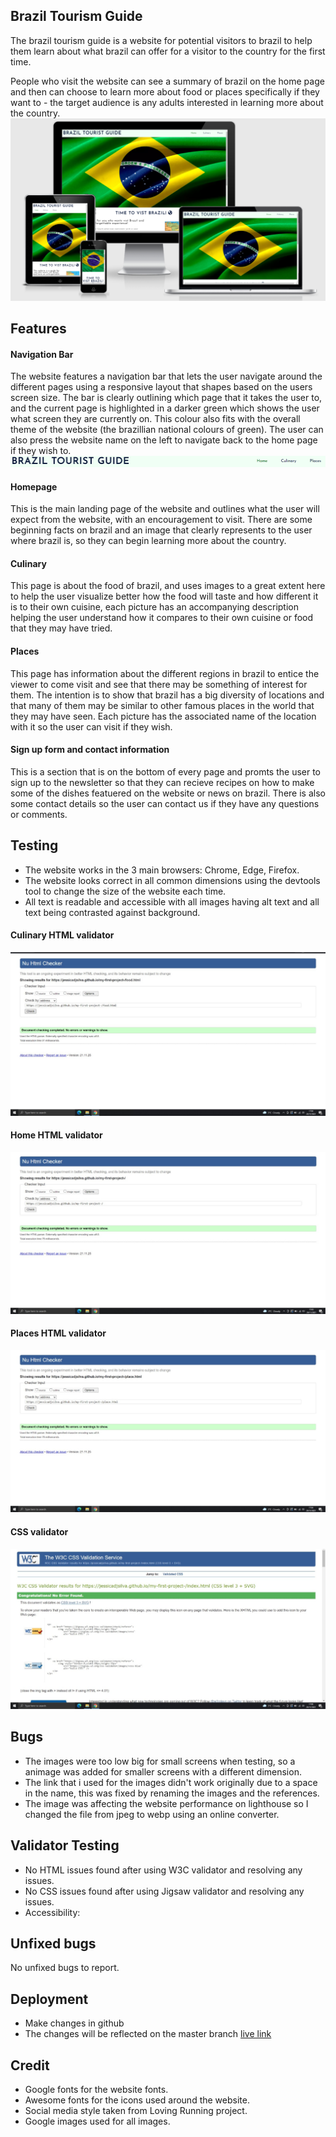 ## Brazil Tourism Guide

The brazil tourism guide is a website for potential visitors to brazil to help them learn about what brazil can offer for a visitor to the country for the first time.

People who visit the website can see a summary of brazil on the home page and then can choose to learn more about food or places specifically if they want to - the target audience is any adults interested in learning more about the country.
![Website responsivity tested with amiresponsive.com](/images/amiresponsive.png)

## Features
#### Navigation Bar
The website features a navigation bar that lets the user navigate around the different pages using a responsive layout that shapes based on the users screen size. The bar is clearly outlining which page that it takes the user to, and the current page is highlighted in  a darker green which shows the user what screen they are currently on. This colour also fits with the overall theme of the website (the brazillian national colours of green).
The user can also press the website name on the left to navigate back to the home page if they wish to.
![navigation bar](/images/nav-bar.png)

#### Homepage
This is the main landing page of the website and outlines what the user will expect from the website, with an encouragement to visit. There are some beginning facts on brazil and an image that clearly represents to the user where brazil is, so they can begin learning more about the country.	

#### Culinary
This page is about the food of brazil, and uses images to a great extent here to help the user visualize better how the food will taste and how different it is to their own cuisine, each picture has an accompanying description helping the user understand how it compares to their own cuisine or food that they may have tried.

#### Places
This page has information about the different regions in brazil to entice the viewer to come visit and see that there may be something of interest for them. The intention is to show that brazil has a big diversity of locations and that many of them may be similar to other famous places in the world that they may have seen. Each picture has the associated name of the location with it so the user can visit if they wish.

#### Sign up form and contact information
This is a section that is on the bottom of every page and promts the user to sign up to the newsletter so that they can recieve recipes on how to make some of the dishes featuered on the website or news on brazil. There is also some contact details so the user can contact us if they have any questions or comments.


## Testing

 - The website works in the 3 main browsers: Chrome, Edge, Firefox.
 - The website looks correct in all common dimensions using the devtools tool to change the size of the website each time.
 - All text is readable and accessible with all images having alt text and all text being contrasted against background.
#### Culinary HTML validator
![food html](/images/food-html-test.png)
#### Home HTML validator
![home test](/images/home-test-html.png)
#### Places HTML validator
![places test](/images/test-html-place.png)
#### CSS validator
![css test](/images/test-css.png)
## Bugs
- The images were too low big for small screens when testing, so a animage was added for smaller screens with a different dimension.
- The link that i used for the images didn't work originally due to a space in the name, this was fixed by renaming the images and the references.
- The image was affecting the website performance on lighthouse so I changed the file from jpeg to webp using an online converter.

## Validator Testing 
- No HTML issues found after using W3C validator and resolving any issues.
- No CSS issues found after using Jigsaw validator and resolving any issues.
- Accessibility:

## Unfixed bugs
No unfixed bugs to report.

## Deployment
- Make changes in github
- The changes will be reflected on the master branch
[live link](https://jessicadjsilva.github.io/my-first-project-/)

## Credit
- Google fonts for the website fonts.
- Awesome fonts for the icons used around the website.
- Social media style taken from Loving Running project.
- Google images used for all images.
